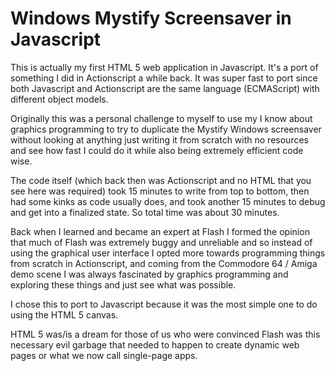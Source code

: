 # Windows Mystify Screensaver in Javascript

This is actually my first HTML 5 web application in Javascript. It's a port of something I did in Actionscript a while back. It was super fast to port since both Javascript and Actionscript are the same language (ECMAScript) with different object models.

Originally this was a personal challenge to myself to use my I know about graphics programming to try to duplicate the Mystify Windows screensaver without looking at anything just writing it from scratch with no resources and see how fast I could do it while also being extremely efficient code wise.

The code itself (which back then was Actionscript and no HTML that you see here was required) took 15 minutes to write from top to bottom, then had some kinks as code usually does, and took another 15 minutes to debug and get into a finalized state. So total time was about 30 minutes.

Back when I learned and became an expert at Flash I formed the opinion that much of Flash was extremely buggy and unreliable and so instead of using the graphical user interface I opted more towards programming things from scratch in Actionscript, and coming from the Commodore 64 / Amiga demo scene I was always fascinated by graphics programming and exploring these things and just see what was possible.

I chose this to port to Javascript because it was the most simple one to do using the HTML 5 canvas.

HTML 5 was/is a dream for those of us who were convinced Flash was this necessary evil garbage that needed to happen to create dynamic web pages or what we now call single-page apps.
